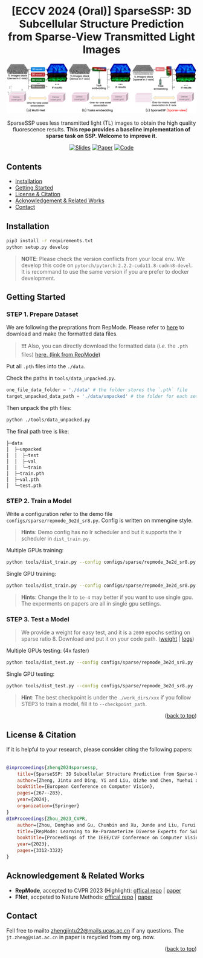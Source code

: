 <div id="top" align="center">

# [ECCV 2024 (Oral)] SparseSSP: 3D Subcellular Structure Prediction from Sparse-View Transmitted Light Images

![](docs/assets/banner.jpg)

 SparseSSP uses less transmitted light (TL) images to obtain the high quality fluorescence results. **This repo provides a baseline implementation of sparse task on SSP. Welcome to improve it.**

</div>


<div align=center>

[![Slides](https://img.shields.io/badge/Slides-ECVA-blue?style=flat-square)](https://eccv2024.ecva.net/media/eccv-2024/Slides/874.pdf)
[![Paper](https://img.shields.io/badge/Paper-arXiv-b31b1b?style=flat-square)](https://arxiv.org/abs/2407.02159)
[![Code](https://img.shields.io/badge/Code-Github-purple?style=flat-square)](https://github.com/JintuZheng/SparseSSP)

</div>


## Contents
- [Installation](#Installation)
- [Getting Started](#getting-started)
- [License & Citation](#license--citation)
- [Acknowledgement & Related Works](#acknowledgement--related-works)
- [Contact](#contact)

## Installation


```bash
pip3 install -r requirements.txt
python setup.py develop
```
> **NOTE**: Please check the version conflicts from your local env. We develop this code on `pytorch/pytorch:2.2.2-cuda11.8-cudnn8-devel`. It is recommand to use the same version if you are prefer to docker development.

## Getting Started

### STEP 1. Prepare Dataset

We are following the preprations from RepMode. Please refer to [here](https://github.com/Correr-Zhou/RepMode#-preparing-datasets) to download and make the formatted data files.

> ❗❗❗ Also, you can directly download the formatted data (*i.e.* the `.pth` files) [here. (link from RepMode)](https://1drv.ms/f/s!ArXcVhaRqzaZlo90CFbcJzvzu_izkw?e=Qo1ZeM)

Put all `.pth` files into the `./data`.

Check the paths in `tools/data_unpacked.py`.
```python
one_file_data_folder = './data' # the folder stores the `.pth` file
target_unpacked_data_path = './data/unpacked' # the folder for each set.
```

Then unpack the pth files:
```bash
python ./tools/data_unpacked.py
```

The final path tree is like:
```
├─data
│  ├─unpacked
│  │  ├─test
│  │  ├─val
│  │  └─train
│  ├─train.pth
│  ├─val.pth
│  └─test.pth
```

### STEP 2. Train a Model

Write a configuration refer to the demo file `configs/sparse/repmode_3e2d_sr8.py`. Config is written on mmengine style.

> **Hints**: Demo config has no lr scheduler and but it supports the lr scheduler in `dist_train.py`.

Multiple GPUs training:

```bash
python tools/dist_train.py --config configs/sparse/repmode_3e2d_sr8.py --gpu_num 4
```

Single GPU training:

```bash
python tools/dist_train.py --config configs/sparse/repmode_3e2d_sr8.py --gpu_num 1
```

> **Hints**: Change the lr to `1e-4` may better if you want to use single gpu. The experments on papers are all in single gpu settings.

### STEP 3. Test a Model

> We provide a weight for easy test, and it is a `2000` epochs setting on sparse ratio 8. Download and put it on your code path. ([weight](https://drive.google.com/file/d/1OaQyfcy56JyHuoFJvOSuDE1vPTyVqE_s/view?usp=sharing) | [logs](https://drive.google.com/file/d/1rF2W5teULPzxqB8uV47Mx7ijl5QPTchW/view?usp=sharing))

Multiple GPUs testing: (4x faster)

```bash
python tools/dist_test.py --config configs/sparse/repmode_3e2d_sr8.py --gpu_num 4 --checkpoint_path ./demo.pth
```

Single GPU testing:

```bash
python tools/dist_test.py --config configs/sparse/repmode_3e2d_sr8.py --gpu_num 1 --checkpoint_path ./demo.pth
```

> **Hint**: The best checkpoint is under the `./work_dirs/xxx` if you follow STEP3 to train a model, fill it to `--checkpoint_path`.

<p align="right">(<a href="#top">back to top</a>)</p>


## License & Citation

If it is helpful to your research, please consider citing the following papers:

```bibtex

@inproceedings{zheng2024sparsessp,
    title={SparseSSP: 3D Subcellular Structure Prediction from Sparse-View Transmitted Light Images},
    author={Zheng, Jintu and Ding, Yi and Liu, Qizhe and Chen, Yuehui and Cao, Yi and Hu, Ying and Wang, Zenan},
    booktitle={European Conference on Computer Vision},
    pages={267--283},
    year={2024},
    organization={Springer}
}
@InProceedings{Zhou_2023_CVPR,
    author={Zhou, Donghao and Gu, Chunbin and Xu, Junde and Liu, Furui and Wang, Qiong and Chen, Guangyong and Heng, Pheng-Ann},
    title={RepMode: Learning to Re-Parameterize Diverse Experts for Subcellular Structure Prediction},
    booktitle={Proceedings of the IEEE/CVF Conference on Computer Vision and Pattern Recognition (CVPR)},
    year={2023},
    pages={3312-3322}
}
```

## Acknowledgement & Related Works

- **RepMode**, accepted to CVPR 2023 (Highlight): [offical repo](https://github.com/OpenDriveLab/DriveAGI) | [paper](https://arxiv.org/pdf/2212.10066.pdf)
- **FNet**, accpeted to Nature Methods: [offical repo](https://github.com/AllenCellModeling/pytorch_fnet/) | [paper](https://www.nature.com/articles/s41592-018-0111-2)

## Contact
Fell free to mailto zhengjintu22@mails.ucas.ac.cn if any questions. The `jt.zheng@siat.ac.cn` in paper is recycled from my org. now.

<p align="right">(<a href="#top">back to top</a>)</p>